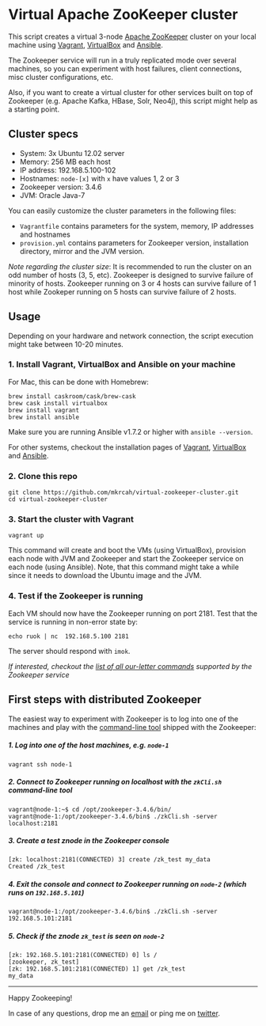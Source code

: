 # Virtual Apache ZooKeeper cluster

This script creates a virtual 3-node [Apache ZooKeeper](http://zookeeper.apache.org/)
cluster on your local machine using [Vagrant](https://www.vagrantup.com/), [VirtualBox](https://www.virtualbox.org/) and [Ansible](http://www.ansible.com/home).

The Zookeeper service will run in a truly replicated mode over several machines, so you can experiment with host failures, client connections, misc cluster configurations, etc.

Also, if you want to create a virtual cluster for other services built on top of Zookeeper (e.g. Apache Kafka, HBase, Solr, Neo4j), this script might help as a starting point.

## Cluster specs

- System: 3x Ubuntu 12.02 server
- Memory: 256 MB each host
- IP address: 192.168.5.100-102
- Hostnames: `node-[x]` with `x` have values 1, 2 or 3
- Zookeeper version: 3.4.6
- JVM: Oracle Java-7

You can easily customize the cluster parameters in the following files:
- `Vagrantfile` contains parameters for the system, memory, IP addresses and hostnames
- `provision.yml` contains parameters for Zookeeper version, installation directory, mirror and the JVM version.

*Note regarding the cluster size*: It is recommended to run the cluster on an odd number of hosts (3, 5, etc). Zookeeper is designed to survive failure of minority of hosts. Zookeeper running on 3 or 4 hosts can survive failure of 1 host while Zookeper running on 5 hosts can survive failure of 2 hosts.

## Usage

Depending on your hardware and network connection, the script execution might take between 10-20 minutes.

### 1. Install Vagrant, VirtualBox and Ansible on your machine

For Mac, this can be done with Homebrew:
```
brew install caskroom/cask/brew-cask
brew cask install virtualbox
brew install vagrant
brew install ansible
```

Make sure you are running Ansible v1.7.2 or higher with `ansible --version`.

For other systems, checkout the installation pages of [Vagrant](https://docs.vagrantup.com/v2/installation/), [VirtualBox](https://www.virtualbox.org/wiki/Downloads) and [Ansible](http://docs.ansible.com/intro_installation.html).

### 2. Clone this repo

```
git clone https://github.com/mkrcah/virtual-zookeeper-cluster.git
cd virtual-zookeeper-cluster
```


### 3. Start the cluster with Vagrant

```
vagrant up
```

This command will create and boot the VMs (using VirtualBox), provision each node with JVM and Zookeeper and start the Zookeeper service on each node (using Ansible). Note, that this command might take a while
since it needs to download the Ubuntu image and the JVM.

### 4. Test if the Zookeeper is running

Each VM should now have the Zookeeper running on port 2181. Test that the service is running in non-error state by:
```
echo ruok | nc  192.168.5.100 2181
```

The server should respond with `imok`.

*If interested, checkout the [list of all our-letter commands](http://zookeeper.apache.org/doc/current/zookeeperAdmin.html#sc_zkCommands) supported by the Zookeeper service*


## First steps with distributed Zookeeper

The easiest way to experiment with Zookeeper is to log into one of the machines
and play with the [command-line tool](http://zookeeper.apache.org/doc/current/zookeeperStarted.html#sc_ConnectingToZooKeeper) shipped with the Zookeeper:

##### 1. Log into one of the host machines, e.g. `node-1`
```
vagrant ssh node-1
```

##### 2. Connect to Zookeeper running on localhost with the `zkCli.sh` command-line tool
```
vagrant@node-1:~$ cd /opt/zookeeper-3.4.6/bin/
vagrant@node-1:/opt/zookeeper-3.4.6/bin$ ./zkCli.sh -server localhost:2181
```

##### 3. Create a test znode in the Zookeeper console
```
[zk: localhost:2181(CONNECTED) 3] create /zk_test my_data
Created /zk_test
```

##### 4. Exit the console and connect to Zookeeper running on `node-2` (which runs on `192.168.5.101`)
```
vagrant@node-1:/opt/zookeeper-3.4.6/bin$ ./zkCli.sh -server 192.168.5.101:2181
```

##### 5. Check if the znode `zk_test` is seen on `node-2`
```
[zk: 192.168.5.101:2181(CONNECTED) 0] ls /
[zookeeper, zk_test]
[zk: 192.168.5.101:2181(CONNECTED) 1] get /zk_test
my_data
```

---

Happy Zookeeping!

In case of any questions, drop me an [email](mailto://marcel.krcah@gmail.com) or ping me on [twitter](http://twitter.com/mkrcah).
